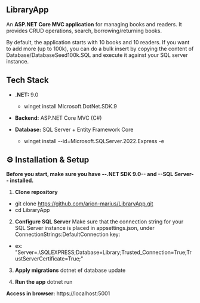 ## LibraryApp

An **ASP.NET Core MVC application** for managing books and readers. It provides CRUD operations, search, borrowing/returning books. 

By default, the application starts with 10 books and 10 readers. If you want to add more (up to 100k), you can do a bulk insert by copying the content of Database/DatabaseSeed100k.SQL and execute it against your SQL server instance.

##  Tech Stack
- **.NET:** 9.0
  - winget install Microsoft.DotNet.SDK.9

- **Backend:** ASP.NET Core MVC (C#)

- **Database:** SQL Server + Entity Framework Core
  - winget install --id=Microsoft.SQLServer.2022.Express  -e

## ⚙️ Installation & Setup
**Before you start, make sure you have --.NET SDK 9.0-- and --SQL Server-- installed.**

1. **Clone repository**
  - git clone https://github.com/arion-marius/LibraryApp.git
  - cd LibraryApp

2. **Configure SQL Server**
Make sure that the connection string for your SQL Server instance is placed in appsettings.json, under ConnectionStrings:DefaultConnection key:
  - ex: "Server=.\SQLEXPRESS;Database=Library;Trusted_Connection=True;TrustServerCertificate=True;"

3. **Apply migrations**
dotnet ef database update

4. **Run the app**
dotnet run

**Access in browser:**
https://localhost:5001
